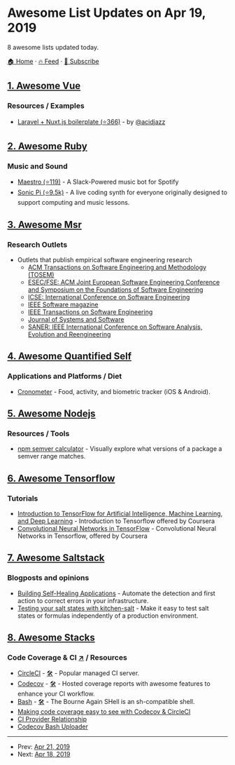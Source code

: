 # Awesome List Updates on Apr 19, 2019

8 awesome lists updated today.

[🏠 Home](/README.md) · [🔥 Feed](https://test.trackawesomelist.com/feed.xml) · [📮 Subscribe](https://trackawesomelist.us17.list-manage.com/subscribe?u=d2f0117aa829c83a63ec63c2f&id=36a103854c)



## [1. Awesome Vue](/content/vuejs/awesome-vue/README.md)

### Resources / Examples

*   [Laravel + Nuxt.js boilerplate (⭐366)](https://github.com/acidjazz/laranuxt) - by [@acidjazz](https://github.com/acidjazz)

## [2. Awesome Ruby](/content/markets/awesome-ruby/README.md)

### Music and Sound

*   [Maestro (⭐119)](https://github.com/smashingboxes/maestro) - A Slack-Powered music bot for Spotify
*   [Sonic Pi (⭐9.5k)](https://github.com/samaaron/sonic-pi) - A live coding synth for everyone originally designed to support computing and music lessons.

## [3. Awesome Msr](/content/dspinellis/awesome-msr/README.md)

### Research Outlets

*   Outlets that publish empirical software engineering research
    *   [ACM Transactions on Software Engineering and Methodology (TOSEM)](https://dl.acm.org/citation.cfm?id=J790)
    *   [ESEC/FSE: ACM Joint European Software Engineering Conference and Symposium on the Foundations of Software Engineering](https://www.esec-fse.org/)
    *   [ICSE: International Conference on Software Engineering](http://www.icse-conferences.org/)
    *   [IEEE Software magazine](https://publications.computer.org/software-magazine/)
    *   [IEEE Transactions on Software Engineering](https://www.computer.org/csdl/journal/ts)
    *   [Journal of Systems and Software](https://www.journals.elsevier.com/journal-of-systems-and-software)
    *   [SANER: IEEE International Conference on Software Analysis, Evolution and Reengineering](https://ieeexplore.ieee.org/xpl/conhome.jsp?punumber=1000695)

## [4. Awesome Quantified Self](/content/woop/awesome-quantified-self/README.md)

### Applications and Platforms / Diet

*   [Cronometer](https://cronometer.com/) - Food, activity, and biometric tracker (iOS & Android).

## [5. Awesome Nodejs](/content/sindresorhus/awesome-nodejs/README.md)

### Resources / Tools

*   [npm semver calculator](https://semver.npmjs.com) - Visually explore what versions of a package a semver range matches.

## [6. Awesome Tensorflow](/content/jtoy/awesome-tensorflow/README.md)

### Tutorials

*   [Introduction to TensorFlow for Artificial Intelligence, Machine Learning, and Deep Learning](https://www.coursera.org/learn/introduction-tensorflow) - Introduction to Tensorflow offered by Coursera
*   [Convolutional Neural Networks in TensorFlow](https://www.coursera.org/learn/convolutional-neural-networks-tensorflow) - Convolutional Neural Networks in Tensorflow, offered by Coursera

## [7. Awesome Saltstack](/content/hbokh/awesome-saltstack/README.md)

### Blogposts and opinions

*   [Building Self-Healing Applications](http://bencane.com/2014/12/30/building-self-healing-applications-with-salt-api/) - Automate the detection and first action to correct errors in your infrastructure.
*   [Testing your salt states with kitchen-salt](https://blog.gtmanfred.com/kitchen-salt.html) -  Make it easy to test salt states or formulas independently of a production environment.

## [8. Awesome Stacks](/content/stackshareio/awesome-stacks/README.md)

### Code Coverage & CI   [↗](https://awesomestacks.dev/code-coverage-and-ci) / Resources

*   [CircleCI](https://circleci.com/) - [🛠](https://stackshare.io/circleci) - Popular managed CI server.
*   [Codecov](https://codecov.io/) - [🛠️](https://stackshare.io/codecov) - Hosted coverage reports with awesome features to enhance your CI workflow.
*   [Bash](https://www.gnu.org/software/bash/) - [🛠](https://stackshare.io/gnu-bash) - The Bourne Again SHell is an sh-compatible shell.
*   [Making code coverage easy to see with Codecov & CircleCI](https://circleci.com/blog/making-code-coverage-easy-to-see-with-the-codecov-orb/)
*   [CI Provider Relationship](https://docs.codecov.io/docs/ci-service-relationship)
*   [Codecov Bash Uploader](https://docs.codecov.io/docs/about-the-codecov-bash-uploader)

---

- Prev: [Apr 21, 2019](/content/2019/04/21/README.md)
- Next: [Apr 18, 2019](/content/2019/04/18/README.md)